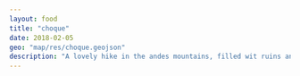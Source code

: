 ```yaml
---
layout: food
title: "choque"
date: 2018-02-05
geo: "map/res/choque.geojson"
description: "A lovely hike in the andes mountains, filled wit ruins and people"
---
```


<!-- this works and loads a map!-->
<head>
<meta http-equiv="Content-Type" content="text/html; charset=UTF-8">
	<meta name="viewport" content="initial-scale=1.0, user-scalable=no" />
	<!-- leaflet-ui -->
	<script src="https://unpkg.com/leaflet@1.6.0/dist/leaflet.js"></script>
	<script src="https://unpkg.com/leaflet-ui@0.5.0/dist/leaflet-ui.js"></script>
	<!-- leaflet-elevation -->
	<link rel="stylesheet" href="https://unpkg.com/@raruto/leaflet-elevation@1.6.9/dist/leaflet-elevation.min.css" />
	<script src="https://unpkg.com/@raruto/leaflet-elevation@1.6.9/dist/leaflet-elevation.min.js"></script>
</head>
<body>
	<div id="map" class="leaflet-map"  style="width: 100%; height: 400px;"> </div>
		<script>
		var opts = {
			map: {
			        // or some reason this is load-bearing
				center: [41.4583, 12.7059],
				zoom: 5,
				fullscreenControl: false,
				resizerControl: true,
				preferCanvas: true,
				rotate: true,
				// bearing: 45,
				rotateControl: {
					closeOnZeroBearing: true
				},
			},
			elevationControl: {
				url: "https://jbad.github.io/map/res/choque1.geojson",
				options: {
					theme: "lime-theme",
					collapsed: false,
					autohide: false,
					autofitBounds: true,
					position: "bottomleft",
					detached: true,
					summary: "inline",
					imperial: false,
					// altitude: "disabled",
					slope: true,
					speed: false,
					acceleration: false,
					time: true,
					legend: true,
					followMarker: true,
					almostOver: true,
					distanceMarkers: true,
				},
			},
			layersControl: {
				options: {
					collapsed: false,
				},
			},
		};

		var map = L.map('map', opts.map);

		var controlElevation = L.control.elevation(opts.elevationControl.options);
		var controlLayer = L.control.layers(null, null, opts.layersControl.options);

		controlElevation.addTo(map);
		controlLayer.addTo(map);

		controlElevation.on('eledata_loaded', function(e) {
			controlLayer.addOverlay(e.layer, e.name);
		});

		controlElevation.load(opts.elevationControl.url);
	</script>

	<!-- i18n -->
	<script>

		// Register a custom locale
		L.registerLocale('en:18', {
			"Acceleration"      : "Acceleration",
			"Altitude"          : "Elevation",
			"Slope"             : "Slope",
			"Speed"             : "Velocity",
			"Total Length: "    : "L: ",
			"Max Elevation: "   : "E Max: ",
			"Min Elevation: "   : "E Min: ",
			"Total Time: "      : "T: ",
			"Total Ascent: "    : "Asc: ",
			"Total Descent: "   : "Desc: ",
			"Min Slope: "       : "S Min: ",
			"Max Slope: "       : "S Max: ",
			"Min Speed: "       : "V Min: ",
			"Max Speed: "       : "V Max: ",
			"Avg Speed: "       : "V Avg: ",
			"Min Acceleration: ": "A Min: ",
			"Max Acceleration: ": "A Max: ",
			"Avg Acceleration: ": "A Avg: ",
		});

		// Enable a custom locale
		// L.setLocale('en:18');

	</script>
</body>
This is my stroy of choque quiero

EXPLORATION + expierment to fgure out this recipe

Ok so some good reading:
 - https://www.machupicchutrek.net/hike-to-machu-picchu/choquequirao-trek/
 - https://www.tierrasvivas.com/en/combo-expedition-choquequirao-to-machu-picchu-trek

Our generak Itinerary was:

 0. Cusco
 1. Chiquisca
 2. Choquequiro Camping
 3. Pinchoauyunoc
 4. Maizal
 5. Yanama
 6. shitty place flys in sugar and mean sdogs -- near colpampa
 7. bug filled place - somewhere a bit uphill of Lucmabamba
 8. Aguas Caliente
 9. Machu Picchu (and then to train back)

	
some photos
<img src="/res/Llamaterrace.jpg" width="100%">
<img src="/res/maizal.jpg" width="100%">
<img src="/res/pinchouyunoc.jpg" width="100%">
<img src="/res/start.jpg" width="100%">
![llama terrace](/res/Llamaterrace.jpg)
![maizal](/res/maizal.jpg)
![pincho](/res/pinchouyunoc.jpg)
![start](/res/start.jpg)


